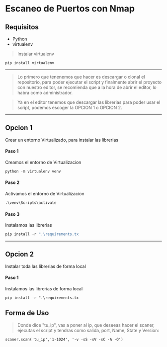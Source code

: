 # Escaneo de Puertos con Nmap

## Requisitos
- Python 
- virtualenv

> Instalar virtualenv

```
pip install virtualenv
```
------------

> Lo primero que tenenemos que hacer es descargar o clonal el repositorio, para poder ejecutar el script y finalmente abrir el proyecto con nuestro editor, se recomienda que a la hora de abrir el editor, lo habra como administrador.

> Ya en el editor tenemos que descargar las librerias para poder usar el script, podemos escoger la OPCION 1 o OPCION 2.

-------------------

## Opcion 1
Crear un entorno Virtualizado, para instalar las librerias

#### Paso 1
Creamos el entorno de Virtualizacion
```python
python -m virtualenv venv
```

#### Paso 2
Activamos el entorno de Virtualizacion
```python
.\venv\Scripts\activate
```

#### Paso 3
Instalamos las librerias
```python
pip install -r ".\requirements.tx
```
----
## Opcion 2
Instalar toda las librerias de forma local

#### Paso 1
Instalamos las librerias de forma local
```
pip install -r ".\requirements.tx
```

## Forma de Uso

> Donde dice "tu_ip", vas a poner al ip, que deseeas hacer el scaner, ejecutas el script y tendras como salida, port, Name, State y Version:

```
scaner.scan('tu_ip','1-1024', '-v -sS -sV -sC -A -O')
```
